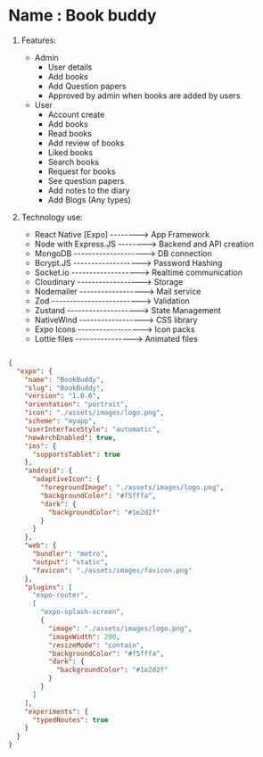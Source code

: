 # Name : Book buddy

1. Features:

   - Admin
     - User details
     - Add books
     - Add Question papers
     - Approved by admin when books are added by users
   - User
     - Account create
     - Add books
     - Read books
     - Add review of books
     - Liked books
     - Search books
     - Request for books
     - See question papers
     - Add notes to the diary
     - Add Blogs (Any types)

2. Technology use:

   - React Native [Expo] --------> App Framework
   - Node with Express.JS --------> Backend and API creation
   - MongoDB --------------------> DB connection
   - Bcrypt.JS -------------------> Password Hashing
   - Socket.io -------------------> Realtime communication
   - Cloudinary ------------------> Storage
   - Nodemailer ------------------> Mail service
   - Zod -------------------------> Validation
   - Zustand --------------------> State Management
   - NativeWind ------------------> CSS library
   - Expo Icons ------------------> Icon packs
   - Lottie files ----------------> Animated files

```

```

```json
{
  "expo": {
    "name": "BookBuddy",
    "slug": "BookBuddy",
    "version": "1.0.0",
    "orientation": "portrait",
    "icon": "./assets/images/logo.png",
    "scheme": "myapp",
    "userInterfaceStyle": "automatic",
    "newArchEnabled": true,
    "ios": {
      "supportsTablet": true
    },
    "android": {
      "adaptiveIcon": {
        "foregroundImage": "./assets/images/logo.png",
        "backgroundColor": "#f5fffa",
        "dark": {
          "backgroundColor": "#1e2d2f"
        }
      }
    },
    "web": {
      "bundler": "metro",
      "output": "static",
      "favicon": "./assets/images/favicon.png"
    },
    "plugins": [
      "expo-router",
      [
        "expo-splash-screen",
        {
          "image": "./assets/images/logo.png",
          "imageWidth": 200,
          "resizeMode": "contain",
          "backgroundColor": "#f5fffa",
          "dark": {
            "backgroundColor": "#1e2d2f"
          }
        }
      ]
    ],
    "experiments": {
      "typedRoutes": true
    }
  }
}
```
